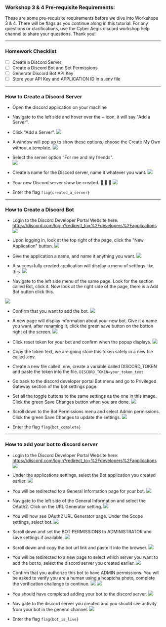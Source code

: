 ### Workshop 3 & 4 Pre-requisite Requirements:

These are some pre-requisite requirements before we dive into Workshops 3 & 4. There will be flags as you continue along in this tutorial. For any questions or clarifications, use the Cyber Aegis discord workshop help channel to share your questions. Thank you!

---
### Homework Checklist

- [ ] Create a Discord Server
- [ ] Create a Discord Bot and Set Permissions
- [ ] Generate Discord Bot API Key
- [ ] Store your API Key and APPLICATION ID in a .env file

---
### How to Create a Discord Server 

- Open the discord application on your machine
- Navigate to the left side and hover over the + icon, it will say "Add a Server".
- Click "Add a Server".
![](create_server/add_server.png)

- A window will pop up to show these options, choose the Create My Own without a template.
![](create_server/create_a_server.png)


- Select the server option "For me and my friends".\
![](create_server/for_friends_server.png)


- Create a name for the Discord server, name it whatever you want.
![](create_server/name_server.png)


- Your new Discord server show be created. 🎉 🎉 🎉
![](create_server/completed_creation.png)



- Enter the flag 
`flag{created_a_server}`
---

### How to Create a Discord Bot

- Login to the Discord Developer Portal Website here:
https://discord.com/login?redirect_to=%2Fdevelopers%2Fapplications
![](create_bot/dev_portal_login.png)


- Upon logging in, look at the top right of the page, click the "New Application" button. 
![](create_bot/new_app.png)


- Give the application a name, and name it anything you want.
![](create_bot/create_app.png)

- A successfully created application will display a menu of settings like this.
![](create_bot/created_app.png)


- Navigate to the left side menu of the same page. Look for the section called Bot, click it. Now look at the right side of the page, there is a Add Bot button click this.

![](create_bot/create_bot.png)


- Confirm that you want to add the bot.
![](create_bot/confirm_bot.png)

- A new page will display information about your new bot. Give it a name you want, after renaming it, click the green save button on the botton right of the screen.
![](create_bot/bot_created_menu.png)

- Click reset token for your bot and confirm when the popup displays.
![](create_bot/reset_bot_token.png)

- Copy the token text, we are going store this token safely in a new file called .env.

- Create a new file called .env, create a variable called DISCORD_TOKEN and paste the token into the file. 
`DISCORD_TOKEN=your_token_text`

- Go back to the discord developer portal Bot menu and go to Privileged Gateway section of the bot settings page. 
- Set all the toggle buttons to the same settings as the one in this image. Click the green Save Changes button when you are done.
![](create_bot/privileged_gateway.png)

- Scroll down to the Bot Permissions menu and select Admin permissions. Click the green Save Changes to update the settings.
![](create_bot/admin_bot.png)


- Enter the flag `flag{bot_complete}`


---

### How to add your bot to discord server

- Login to the Discord Developer Portal Website here:
https://discord.com/login?redirect_to=%2Fdevelopers%2Fapplications
![](create_bot/dev_portal_login.png)


- Under the applications settings, select the Bot application you created earlier.
![](add_bot/select_application.png)


- You will be redirected to a General Information page for your bot. 
![](add_bot/get_client_id.png)


- Navigate to the left side of the General Information and select the OAuth2. Click on the URL Generator setting.
![](add_bot/oauth_menu.png)


- You will now see OAuth2 URL Generator page. Under the Scope settings, select bot.
![](add_bot/select_bot.png)


- Scroll down and set the BOT PERMISSIONS to ADMINISTRATOR and save settings if available.
![](add_bot/bot_permissions.png)


- Scroll down and copy the bot url link and paste it into the browser.
![](add_bot/bot_url.png)


- You will be redirected to a new page to select which server you want to add the bot to, select the discord server you created earlier.
![](add_bot/add_bot_to_server.png)


- Confirm that you authorize this bot to have ADMIN permissions. You will be asked to verify you are a human using a hcaptcha photo, complete the verification challenge to continue.
![](add_bot/authorize_admin.png)
![](add_bot/verify.png)


- You should have completed adding your bot to the discord server.
![](add_bot/completed.png)


- Navigate to the discord server you created and you should see activity from your bot in the general channel.
![](add_bot/welcome_to_server.png)

- Enter the flag `flag{bot_is_live}`